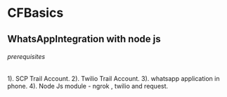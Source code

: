 # CFBasics
## WhatsAppIntegration with node js 

###### prerequisites
 
1).  SCP Trail Account.
2).  Twilio Trail Account.
3).  whatsapp application in phone.
4).  Node Js module - ngrok , twilio and request.
